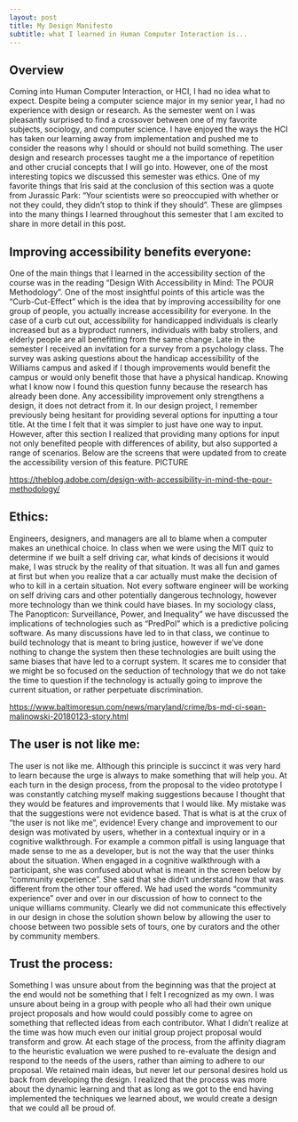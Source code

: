 ```yaml
---
layout: post
title: My Design Manifesto 
subtitle: what I learned in Human Computer Interaction is...
---
```

 
 
 ## Overview
 
Coming into Human Computer Interaction, or HCI, I had no idea what to expect. Despite being a computer science major in my senior year, I had no experience with design or research. As the semester went on I was pleasantly surprised to find a crossover between one of my favorite subjects, sociology, and computer science. I have enjoyed the ways the HCI has taken our learning away from implementation and pushed me to consider the reasons why I should or should not build something. The user design and research processes taught me a the importance of repetition and other crucial concepts that I will go into. However, one of the most interesting topics we discussed this semester was ethics. One of my favorite things that Iris said at the conclusion of this section was a quote from Jurassic Park: “Your scientists were so preoccupied with whether or not they could, they didn’t stop to think if they should”. These are glimpses into the many things I learned throughout this semester that I am excited to share in more detail in this post.

## Improving accessibility benefits everyone:

One of the main things that I learned in the accessibility section of the course was in the reading “Design With Accessibility in Mind: The POUR Methodology”. One of the most insightful points of this article was the “Curb-Cut-Effect” which is the idea that by improving accessibility for one group of people, you actually increase accessibility for everyone. In the case of a curb cut out, accessibility for handicapped individuals is clearly increased but as a byproduct runners, individuals with baby strollers, and elderly people are all benefitting from the same change. Late in the semester I received an invitation for a survey from a psychology class. The survey was asking questions about the handicap accessibility of the Williams campus and asked if I though improvements would benefit the campus or would only benefit those that have a physical handicap. Knowing what I know now I found this question funny because the research has already been done. Any accessibility improvement only strengthens a design, it does not detract from it. In our design project, I remember previously being hesitant for providing several options for inputting a tour title. At the time I felt that it was simpler to just have one way to input. However, after this section I realized that providing many options for input not only benefited people with differences of ability, but also supported a range of scenarios. Below are the screens that were updated from to create the accessibility version of this feature. 
PICTURE

 <https://theblog.adobe.com/design-with-accessibility-in-mind-the-pour-methodology/>

## Ethics:

Engineers, designers, and managers are all to blame when a computer makes an unethical choice. In class when we were using the MIT quiz to determine if we built a self driving car, what kinds of decisions it would make, I was struck by the reality of that situation. It was all fun and games at first but when you realize that a car actually must make the decision of who to kill in a certain situation. Not every software engineer will be working on self driving cars and other potentially dangerous technology, however more technology than we think could have biases. In my sociology class, The Panopticon: Surveillance, Power, and Inequality” we have discussed the implications of technologies such as “PredPol” which is a predictive policing software. As many discussions have led to in that class, we continue to build technology that is meant to bring justice, however if we’ve done nothing to change the system then these technologies are built using the same biases that have led to a corrupt system. It scares me to consider that we might be so focused on the seduction of technology that we do not take the time to question if the technology is actually going to improve the current situation, or rather perpetuate discrimination. 

https://www.baltimoresun.com/news/maryland/crime/bs-md-ci-sean-malinowski-20180123-story.html

## The user is not like me:

The user is not like me. Although this principle is succinct it was very hard to learn because the urge is always to make something that will help you. At each turn in the  design process, from the proposal to the video prototype I was constantly catching myself making suggestions because I thought that they would be features and improvements that I would like. My mistake was that the suggestions were not evidence based. That is what is at the crux of “the user is not like me”, evidence! Every change and improvement to our design was motivated by users, whether in a contextual inquiry or in a cognitive walkthrough. For example a common pitfall is using language that made sense to me as a developer, but is not the way that the user thinks about the situation. When engaged in a cognitive walkthrough with a participant, she was confused about what is meant in the screen below by “community experience”. She said that she didn’t understand how that was different from the other tour offered. We had used the words “community experience” over and over in our discussion of how to connect to the unique williams community. Clearly we did not communicate this effectively in our design in chose the solution shown below by allowing the user to choose between two possible sets of tours, one by curators and the other by community members.  




## Trust the process:

Something I was unsure about from the beginning was that the project at the end would not be something that I felt I recognized as my own. I was unsure about being in a group with people who all had their own unique project proposals and how would could possibly come to agree on something that reflected ideas from each contributor. What I didn’t realize at the time was how much even our initial group project proposal would transform and grow. At each stage of the process, from the affinity diagram to the heuristic evaluation we were pushed to re-evaluate the design and respond to the needs of the users, rather than aiming to adhere to our proposal. We retained main ideas, but never let our personal desires hold us back from developing the design. I realized that the process was more about the dynamic learning and that as long as we got to the end having implemented the techniques we learned about, we would create a design that we could all be proud of. 
